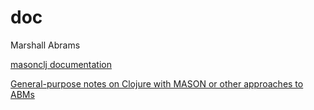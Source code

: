doc
===
Marshall Abrams

[masonclj
documentation](https://github.com/mars0i/masonclj/blob/master/doc/masonclj/README.md)

[General-purpose notes on Clojure with MASON or other approaches to
ABMs](https://github.com/mars0i/masonclj/blob/master/doc/general/README.md)
